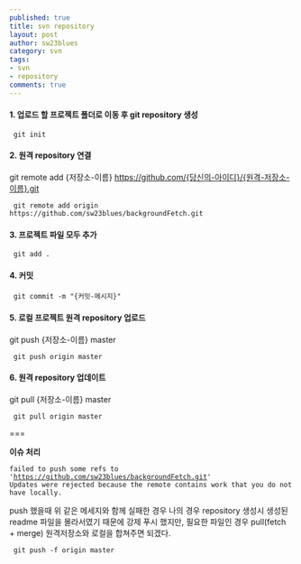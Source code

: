 ```yaml
--- 
published: true
title: svn repository 
layout: post
author: sw23blues
category: svn
tags: 
- svn
- repository
comments: true
---
```


#### 1. 업로드 할 프로젝트 폴더로 이동 후 git repository 생성

` git init`


#### 2. 원격 repository 연결

git remote add {저장소-이름} https://github.com/{당신의-아이디}/{원격-저장소-이름}.git

` git remote add origin https://github.com/sw23blues/backgroundFetch.git` 


#### 3. 프로젝트 파일 모두 추가

` git add .`


#### 4. 커밋

` git commit -m "{커밋-메시지}"` 


#### 5. 로컬 프로젝트 원격 repository 업로드

git push {저장소-이름} master

` git push origin master`


#### 6. 원격 repository 업데이트

git pull {저장소-이름} master

` git pull origin master`




===

**이슈 처리**

<code>failed to push some refs to 'https://github.com/sw23blues/backgroundFetch.git'
Updates were rejected because the remote contains work that you do not have locally.</code>

push 했을때 위 같은 메세지와 함께 실패한 경우
나의 경우 repository 생성시 생성된 readme 파일을 몰라서였기 때문에 강제 푸시 했지만,
필요한 파일인 경우 pull(fetch + merge) 원격저장소와 로컬을 합쳐주면 되겠다.

` git push -f origin master`

